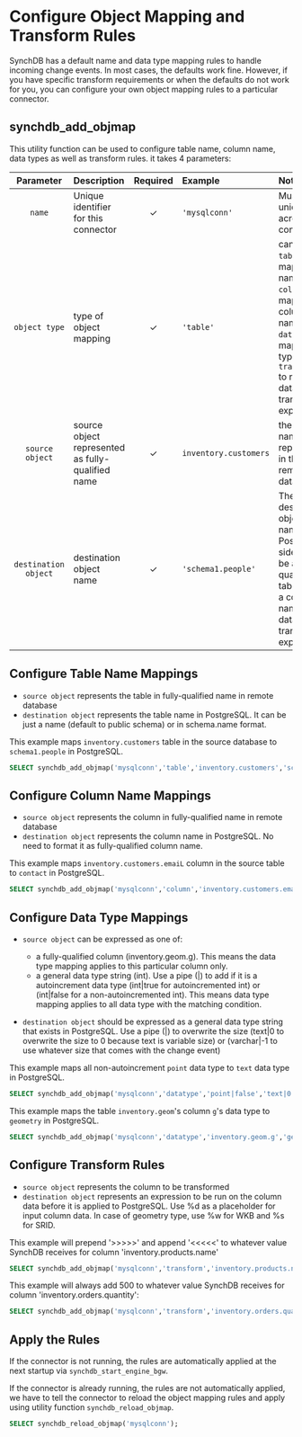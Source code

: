# Configure Object Mapping and Transform Rules

SynchDB has a default name and data type mapping rules to handle incoming change events. In most cases, the defaults work fine. However, if you have specific transform requirements or when the defaults do not work for you, you can configure your own object mapping rules to a particular connector. 

## **synchdb_add_objmap**

This utility function can be used to configure table name, column name, data types as well as transform rules. it takes 4 parameters:

| Parameter | Description | Required | Example | Notes |
|:-:|:-|:-:|:-|:-|
| `name` | Unique identifier for this connector | ✓ | `'mysqlconn'` | Must be unique across all connectors |
| `object type` | type of object mapping | ✓ | `'table'` | can be `table` to map a table name, `column` to map a column name, `datatype` to map a data type, or `transform` to run a data transform expression |
| `source object` | source object represented as fully-qualified name | ✓ | `inventory.customers` | the object name as represented in the remote database |
| `destination object` | destination object name | ✓ | `'schema1.people'` | The destination object name in PostgreSQL side. Can be a fully-qualified table name, a column name, a data type or transform expression |

## **Configure Table Name Mappings**

* `source object` represents the table in fully-qualified name in remote database
* `destination object` represents the table name in PostgreSQL. It can be just a name (default to public schema) or in schema.name format. 

This example maps `inventory.customers` table in the source database to `schema1.people` in PostgreSQL.
```sql
SELECT synchdb_add_objmap('mysqlconn','table','inventory.customers','schema1.people');
```

## **Configure Column Name Mappings**

* `source object` represents the column in fully-qualified name in remote database
* `destination object` represents the column name in PostgreSQL. No need to format it as fully-qualified column name.

This example maps `inventory.customers.emaiL` column in the source table to `contact` in PostgreSQL.
```sql
SELECT synchdb_add_objmap('mysqlconn','column','inventory.customers.email','contact');
```

## **Configure Data Type Mappings**

* `source object` can be expressed as one of:
    * a fully-qualified column (inventory.geom.g). This means the data type mapping applies to this particular column only.
    * a general data type string (int). Use a pipe (|) to add if it is a autoincrement data type (int|true for autoincremented int) or (int|false for a non-autoincremented int). This means data type mapping applies to all data type with the matching condition.

* `destination object` should be expressed as a general data type string that exists in PostgreSQL. Use a pipe (|) to overwrite the size (text|0 to overwrite the size to 0 because text is variable size) or (varchar|-1 to use whatever size that comes with the change event)

This example maps all non-autoincrement `point` data type to `text` data type in PostgreSQL.
```sql
SELECT synchdb_add_objmap('mysqlconn','datatype','point|false','text|0');
```

This example maps the table `inventory.geom`'s column `g`'s data type to `geometry` in PostgreSQL.
```sql
SELECT synchdb_add_objmap('mysqlconn','datatype','inventory.geom.g','geometry|0');
```

## **Configure Transform Rules**

* `source object` represents the column to be transformed
* `destination object` represents an expression to be run on the column data before it is applied to PostgreSQL. Use %d as a placeholder for input column data. In case of geometry type, use %w for WKB and %s for SRID. 

This example will prepend '>>>>>' and append '<<<<<' to whatever value SynchDB receives for column 'inventory.products.name'
```sql
SELECT synchdb_add_objmap('mysqlconn','transform','inventory.products.name','''>>>>>'' || ''%d'' || ''<<<<<''');
```

This example will always add 500 to whatever value SynchDB receives for column 'inventory.orders.quantity':
```sql
SELECT synchdb_add_objmap('mysqlconn','transform','inventory.orders.quantity','%d + 500');
```

## **Apply the Rules**

If the connector is not running, the rules are automatically applied at the next startup via `synchdb_start_engine_bgw`.

If the connector is already running, the rules are not automatically applied, we have to tell the connector to reload the object mapping rules and apply using utility function `synchdb_reload_objmap`.

```sql
SELECT synchdb_reload_objmap('mysqlconn');
```

